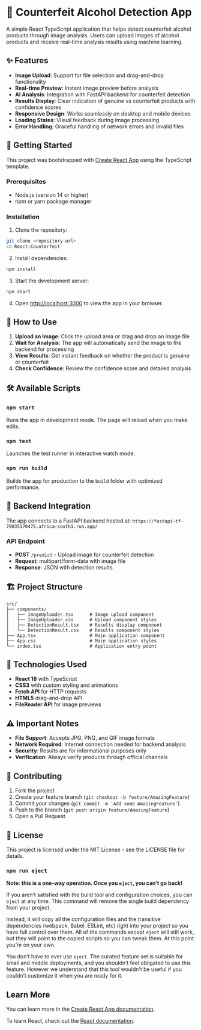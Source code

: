 # 🍾 Counterfeit Alcohol Detection App

A simple React TypeScript application that helps detect counterfeit alcohol products through image analysis. Users can upload images of alcohol products and receive real-time analysis results using machine learning.

## ✨ Features

- **Image Upload**: Support for file selection and drag-and-drop functionality
- **Real-time Preview**: Instant image preview before analysis
- **AI Analysis**: Integration with FastAPI backend for counterfeit detection
- **Results Display**: Clear indication of genuine vs counterfeit products with confidence scores
- **Responsive Design**: Works seamlessly on desktop and mobile devices
- **Loading States**: Visual feedback during image processing
- **Error Handling**: Graceful handling of network errors and invalid files

## 🚀 Getting Started

This project was bootstrapped with [Create React App](https://github.com/facebook/create-react-app) using the TypeScript template.

### Prerequisites

- Node.js (version 14 or higher)
- npm or yarn package manager

### Installation

1. Clone the repository:
```bash
git clone <repository-url>
cd React-Counterfeit
```

2. Install dependencies:
```bash
npm install
```

3. Start the development server:
```bash
npm start
```

4. Open [http://localhost:3000](http://localhost:3000) to view the app in your browser.

## 📱 How to Use

1. **Upload an Image**: Click the upload area or drag and drop an image file
2. **Wait for Analysis**: The app will automatically send the image to the backend for processing  
3. **View Results**: Get instant feedback on whether the product is genuine or counterfeit
4. **Check Confidence**: Review the confidence score and detailed analysis

## 🛠️ Available Scripts

### `npm start`

Runs the app in development mode. The page will reload when you make edits.

### `npm test`

Launches the test runner in interactive watch mode.

### `npm run build`

Builds the app for production to the `build` folder with optimized performance.

## 🔧 Backend Integration

The app connects to a FastAPI backend hosted at:
`https://fastapi-tf-79035170475.africa-south1.run.app/`

### API Endpoint
- **POST** `/predict` - Upload image for counterfeit detection
- **Request**: multipart/form-data with image file
- **Response**: JSON with detection results

## 🏗️ Project Structure

```
src/
├── components/
│   ├── ImageUploader.tsx      # Image upload component
│   ├── ImageUploader.css      # Upload component styles  
│   ├── DetectionResult.tsx    # Results display component
│   └── DetectionResult.css    # Results component styles
├── App.tsx                    # Main application component
├── App.css                    # Main application styles
└── index.tsx                  # Application entry point
```

## 🎨 Technologies Used

- **React 18** with TypeScript
- **CSS3** with custom styling and animations
- **Fetch API** for HTTP requests
- **HTML5** drag-and-drop API
- **FileReader API** for image previews

## ⚠️ Important Notes

- **File Support**: Accepts JPG, PNG, and GIF image formats
- **Network Required**: Internet connection needed for backend analysis
- **Security**: Results are for informational purposes only
- **Verification**: Always verify products through official channels

## 🤝 Contributing

1. Fork the project
2. Create your feature branch (`git checkout -b feature/AmazingFeature`)
3. Commit your changes (`git commit -m 'Add some AmazingFeature'`)
4. Push to the branch (`git push origin feature/AmazingFeature`)
5. Open a Pull Request

## 📄 License

This project is licensed under the MIT License - see the LICENSE file for details.

### `npm run eject`

**Note: this is a one-way operation. Once you `eject`, you can’t go back!**

If you aren’t satisfied with the build tool and configuration choices, you can `eject` at any time. This command will remove the single build dependency from your project.

Instead, it will copy all the configuration files and the transitive dependencies (webpack, Babel, ESLint, etc) right into your project so you have full control over them. All of the commands except `eject` will still work, but they will point to the copied scripts so you can tweak them. At this point you’re on your own.

You don’t have to ever use `eject`. The curated feature set is suitable for small and middle deployments, and you shouldn’t feel obligated to use this feature. However we understand that this tool wouldn’t be useful if you couldn’t customize it when you are ready for it.

## Learn More

You can learn more in the [Create React App documentation](https://facebook.github.io/create-react-app/docs/getting-started).

To learn React, check out the [React documentation](https://reactjs.org/).
